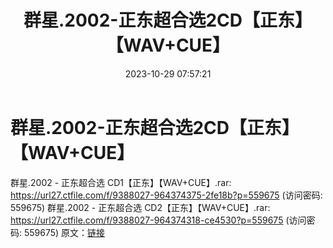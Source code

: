 ﻿---
title: 群星.2002-正东超合选2CD【正东】【WAV+CUE】
date: 2023-10-29 07:57:21
categories: WAV车载音乐、镜像
tags: 华语中文
---
# 群星.2002-正东超合选2CD【正东】【WAV+CUE】

群星.2002 - 正东超合选 CD1【正东】【WAV+CUE】.rar: https://url27.ctfile.com/f/9388027-964374375-2fe18b?p=559675
(访问密码: 559675)
群星.2002 - 正东超合选 CD2【正东】【WAV+CUE】.rar: https://url27.ctfile.com/f/9388027-964374318-ce4530?p=559675
(访问密码: 559675)
原文：[链接](https://blog.sina.com.cn/s/blog_1647c7e76010313ns.html)